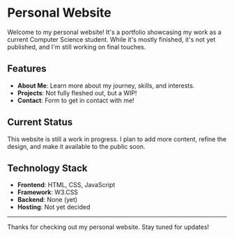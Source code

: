 # Personal Website

Welcome to my personal website! It's a portfolio showcasing my work as a current Computer Science student. While it's mostly finished, it's not yet published, and I'm still working on final touches.

## Features

- **About Me**: Learn more about my journey, skills, and interests.
- **Projects**: Not fully fleshed out, but a WIP!
- **Contact**: Form to get in contact with me!

## Current Status

This website is still a work in progress. I plan to add more content, refine the design, and make it available to the public soon.

## Technology Stack

- **Frontend**: HTML, CSS, JavaScript
- **Framework**: W3.CSS
- **Backend**: None (yet)
- **Hosting**: Not yet decided


---

Thanks for checking out my personal website. Stay tuned for updates!
